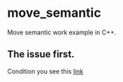 # move_semantic
Move semantic work example in C++.

## The issue first.
Condition you see this [link](https://github.com/netology-code/cppl-homeworks/tree/main/11/01)
